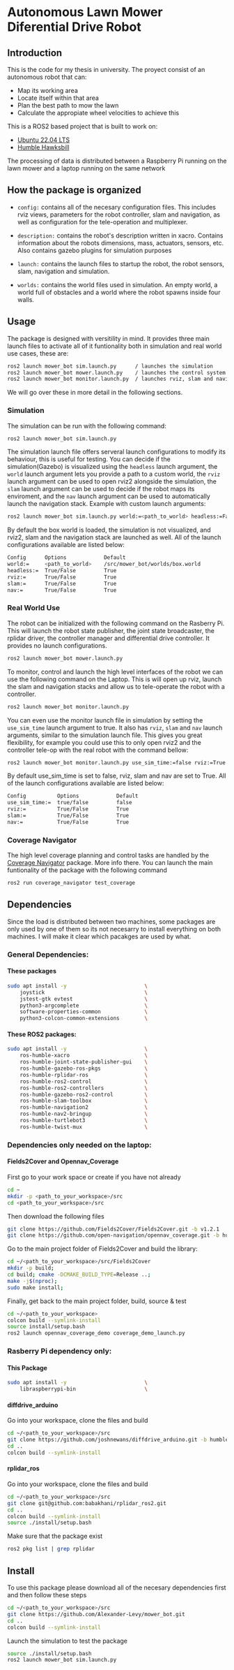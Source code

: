 # Autonomous Lawn Mower Diferential Drive Robot 

## Introduction

This is the code for my thesis in university. The proyect consist of an autonomous robot that can: 
- Map its working area 
- Locate itself within that area 
- Plan the best path to mow the lawn 
- Calculate the appropiate wheel velocities to achieve this

This is a ROS2 based project that is built to work on: 

 - [Ubuntu 22.04 LTS](https://releases.ubuntu.com/jammy/)
 - [Humble Hawksbill](https://docs.ros.org/en/rolling/Releases/Release-Humble-Hawksbill.html)

The processing of data is distributed between a Raspberry Pi running on the lawn mower and a laptop running on the same network

## How the package is organized

 - `config:` contains all of the necesary configuration files. This includes rviz views, parameters for the robot controller, slam and navigation, as well as configuration for the tele-operation and multiplexer. 

 - `description:` contains the robot's description written in xacro. Contains information about the robots dimensions, mass, actuators, sensors, etc. Also contains gazebo plugins for simulation purposes

 - `launch:` contains the launch files to startup the robot, the robot sensors, slam, navigation and simulation.

 - `worlds:` contains the world files used in simulation. An empty world, a world full of obstacles and a world where the robot spawns inside four walls.

## Usage
The package is designed with versitility in mind. It provides three main launch files to activate all of it funtionality both in simulation and real world use cases, these are:
```bash
ros2 launch mower_bot sim.launch.py      / launches the simulation
ros2 launch mower_bot mower.launch.py    / launches the control system of the mower
ros2 launch mower_bot monitor.launch.py  / launches rviz, slam and navigation
```
We will go over these in more detail in the following sections. 

### Simulation
The simulation can be run with the following command:
```bash
ros2 launch mower_bot sim.launch.py 
```

The simulation launch file offers serveral launch configurations to modify its behaviour, this is useful for testing. You can decide if the simulation(Gazebo) is visualized using the `headless` launch argument, the `world` launch argument lets you provide a path to a custom world, the `rviz` launch argument can be used to open rviz2 alongside the simulation, the `slam` launch argument can be used to decide if the robot maps its enviroment, and the `nav` launch argument can be used to automatically launch the navigation stack. Example with custom launch arguments:
```bash
ros2 launch mower_bot sim.launch.py world:=<path_to_world> headless:=False rviz:=True slam:=True nav:=True
```

By default the box world is loaded, the simulation is not visualized, and rviz2, slam and the navigation stack are launched as well. All of the launch configurations available are listed below:
```bash
Config      Options            Default                           
world:=     <path_to_world>    /src/mower_bot/worlds/box.world 
headless:=  True/False         True
rviz:=      True/False         True
slam:=      True/False         True
nav:=       True/False         True
```

### Real World Use
The robot can be initialized with the following command on the Rasberry Pi. This will launch the robot state publisher, the joint state broadcaster, the rplidar driver, the controller manager and differential drive controller. It provides no launch configurations.
```bash
ros2 launch mower_bot mower.launch.py 
```

To monitor, control and launch the high level interfaces of the robot we can use the following command on the Laptop. This is will open up rviz, launch the slam and navigation stacks and allow us to tele-operate the robot with a controller.
```bash
ros2 launch mower_bot monitor.launch.py 
```

You can even use the monitor launch file in simulation by setting the `use_sim_time` launch argument to true. It also has `rviz`, `slam` and `nav` launch arguments, similar to the simulation launch file. This gives you great flexibility, for example you could use this to only open rviz2 and the controller tele-op with the real robot with the command bellow:
```bash
ros2 launch mower_bot monitor.launch.py use_sim_time:=false rviz:=True slam:=False nav:=False
```

By default use_sim_time is set to false, rviz, slam and nav are set to True. All of the launch configurations available are listed below:
```bash
Config          Options            Default 
use_sim_time:=  true/false         false
rviz:=          True/False         True
slam:=          True/False         True
nav:=           True/False         True
```

### Coverage Navigator
The high level coverage planning and control tasks are handled by the [Coverage Navigator](https://github.com/Alexander-Levy/coverage_navigator) package. More info there. You can launch the main funtionality of the package with the following command
```bash
ros2 run coverage_navigator test_coverage
```

## Dependencies
Since the load is distributed between two machines, some packages are only used by one of them so its not necesarry to install everything on both machines. I will make it clear which pacakges are used by what.

### General Dependencies:

#### These packages
```bash
sudo apt install -y                         \
    joystick                                \
    jstest-gtk evtest                       \ 
    python3-argcomplete                     \
    software-properties-common              \
    python3-colcon-common-extensions        \
```
#### These ROS2 packages:
```bash
sudo apt install -y                         \
    ros-humble-xacro                        \
    ros-humble-joint-state-publisher-gui    \
    ros-humble-gazebo-ros-pkgs              \
    ros-humble-rplidar-ros                  \
    ros-humble-ros2-control                 \
    ros-humble-ros2-controllers             \
    ros-humble-gazebo-ros2-control          \
    ros-humble-slam-toolbox                 \
    ros-humble-navigation2                  \
    ros-humble-nav2-bringup                 \
    ros-humble-turtlebot3                   \
    ros-humble-twist-mux                    \
```

### Dependencies only needed on the laptop:
#### Fields2Cover and Opennav_Coverage 
First go to your work space or create if you have not already
```bash
cd ~
mkdir -p <path_to_your_workspace>/src
cd <path_to_your_workspace>/src
```
Then download the following files
```bash
git clone https://github.com/Fields2Cover/Fields2Cover.git -b v1.2.1
git clone https://github.com/open-navigation/opennav_coverage.git -b humble
```
Go to the main project folder of Fields2Cover and build the library:
```bash
cd ~/<path_to_your_workspace>/src/Fields2Cover
mkdir -p build; 
cd build; cmake -DCMAKE_BUILD_TYPE=Release ..; 
make -j$(nproc); 
sudo make install;
```
Finally, get back to the main project folder, build, source & test
```bash
cd ~/<path_to_your_workspace>
colcon build --symlink-install
source install/setup.bash
ros2 launch opennav_coverage_demo coverage_demo_launch.py
```

### Rasberry Pi dependency only: 
#### This Package
```bash
sudo apt install -y                         \
    libraspberrypi-bin                      \
```
#### diffdrive_arduino  
Go into your workspace, clone the files and build 
```bash
cd ~/<path_to_your_workspace>/src
git clone https://github.com/joshnewans/diffdrive_arduino.git -b humble
cd ..
colcon build --symlink-install
```
#### rplidar_ros
Go into your workspace, clone the files and build
```bash
cd ~/<path_to_your_workspace>/src
git clone git@github.com:babakhani/rplidar_ros2.git
cd ..
colcon build --symlink-install
source ./install/setup.bash
```
Make sure that the package exist
```bash
ros2 pkg list | grep rplidar
```

## Install
To use this package please download all of the necesary dependencies first and then follow these steps
```bash
cd ~/<path_to_your_workspace>/src
git clone https://github.com/Alexander-Levy/mower_bot.git 
cd ..
colcon build --symlink-install
```
Launch the simulation to test the package
```bash
source ./install/setup.bash
ros2 launch mower_bot sim.launch.py 
```